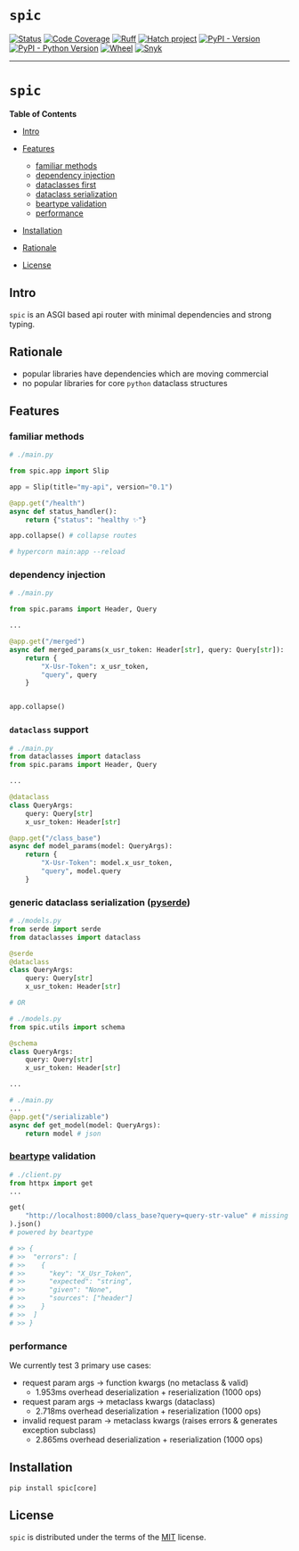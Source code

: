 # `spic`

[![Status](https://img.shields.io/badge/status-beta-blue?style=flat-square)](https://github.com/joshua-auchincloss/spic)
[![Code Coverage](https://img.shields.io/codecov/c/github/joshua-auchincloss/spic?style=flat-square)](https://app.codecov.io/github/joshua-auchincloss/spic)
[![Ruff](https://img.shields.io/endpoint?url=https://raw.githubusercontent.com/charliermarsh/ruff/main/assets/badge/v2.json)](https://github.com/charliermarsh/ruff)
[![Hatch project](https://img.shields.io/badge/%F0%9F%A5%9A-Hatch-4051b5.svg?style=flat-square)](https://github.com/pypa/hatch)
[![PyPI - Version](https://img.shields.io/pypi/v/spic.svg?style=flat-square)](https://pypi.org/project/spic)
[![PyPI - Python Version](https://img.shields.io/pypi/pyversions/spic.svg?style=flat-square)](https://pypi.org/project/spic)
[![Wheel](https://img.shields.io/pypi/wheel/spic?style=flat-square)](https://pypi.org/project/spic)
[![Snyk](https://img.shields.io/snyk/vulnerabilities/github/joshua-auchincloss/spic?style=flat-square)](https://app.codecov.io/github/joshua-auchincloss/spic)


---

# `spic`

**Table of Contents**

- [Intro](#intro)
- [Features](#features)

  - [familiar methods](#familiar-methods)
  - [dependency injection](#dependency-injection)
  - [dataclasses first](#dataclass-support)
  - [dataclass serialization](#generic-dataclass-serialization-pyserde)
  - [beartype validation](#beartype-validation)
  - [performance](#performance)

- [Installation](#installation)
- [Rationale](#rationale)
- [License](#license)

## Intro

`spic` is an ASGI based api router with minimal dependencies and strong typing.

## Rationale

- popular libraries have dependencies which are moving commercial
- no popular libraries for core `python` dataclass structures

## Features

### familiar methods

```py
# ./main.py

from spic.app import Slip

app = Slip(title="my-api", version="0.1")

@app.get("/health")
async def status_handler():
    return {"status": "healthy ✨"}

app.collapse() # collapse routes

# hypercorn main:app --reload
```

### dependency injection

```py
# ./main.py

from spic.params import Header, Query

...

@app.get("/merged")
async def merged_params(x_usr_token: Header[str], query: Query[str]):
    return {
        "X-Usr-Token": x_usr_token,
        "query", query
    }


app.collapse()
```

### `dataclass` support

```py
# ./main.py
from dataclasses import dataclass
from spic.params import Header, Query

...

@dataclass
class QueryArgs:
    query: Query[str]
    x_usr_token: Header[str]

@app.get("/class_base")
async def model_params(model: QueryArgs):
    return {
        "X-Usr-Token": model.x_usr_token,
        "query", model.query
    }

```

### generic dataclass serialization ([pyserde](https://github.com/yukinarit/pyserde))

```py
# ./models.py
from serde import serde
from dataclasses import dataclass

@serde
@dataclass
class QueryArgs:
    query: Query[str]
    x_usr_token: Header[str]

# OR

# ./models.py
from spic.utils import schema

@schema
class QueryArgs:
    query: Query[str]
    x_usr_token: Header[str]

...
```

```py
# ./main.py
...
@app.get("/serializable")
async def get_model(model: QueryArgs):
    return model # json
```

### [beartype](https://github.com/beartype/beartype) validation

```py
# ./client.py
from httpx import get
...

get(
    "http://localhost:8000/class_base?query=query-str-value" # missing header
).json()
# powered by beartype

# >> {
# >>  "errors": [
# >>    {
# >>      "key": "X_Usr_Token",
# >>      "expected": "string",
# >>      "given": "None",
# >>      "sources": ["header"]
# >>    }
# >>  ]
# >> }
```

### performance

We currently test 3 primary use cases:

- request param args -> function kwargs (no metaclass & valid)
  - 1.953ms overhead deserialization + reserialization (1000 ops)
- request param args -> metaclass kwargs (dataclass)
  - 2.718ms overhead deserialization + reserialization (1000 ops)
- invalid request param -> metaclass kwargs (raises errors & generates exception subclass)
  - 2.865ms overhead deserialization + reserialization (1000 ops)

## Installation

```console
pip install spic[core]
```

## License

`spic` is distributed under the terms of the [MIT](https://spdx.org/licenses/MIT.html) license.
